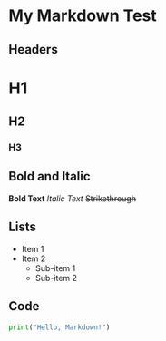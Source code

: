 # My Markdown Test

## Headers
# H1
## H2
### H3

## Bold and Italic
**Bold Text**
*Italic Text*
~~Strikethrough~~

## Lists
- Item 1
- Item 2
  - Sub-item 1
  - Sub-item 2

## Code
```python
print("Hello, Markdown!")
